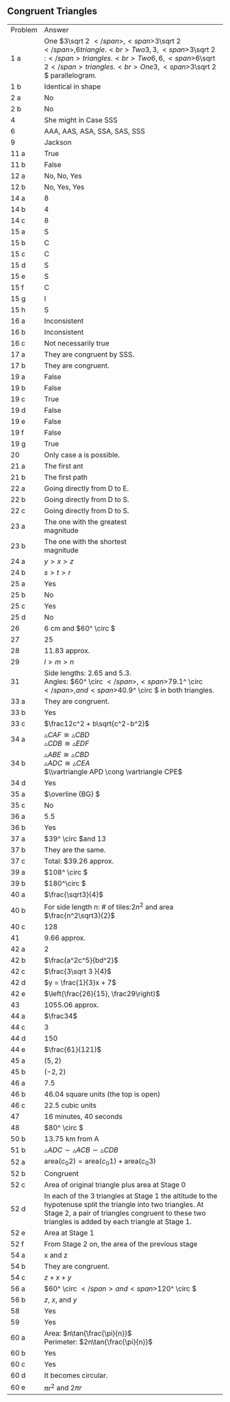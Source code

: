 
## Congruent Triangles


|||
|-------|------|
|Problem|Answer|
|1 a|One <span>$3\sqrt 2 $</span>, <span>$3\sqrt 2 $</span>, 6 triangle.<br>Two 3, 3, <span>$3\sqrt 2 :$</span> triangles.<br>Two 6, 6, <span>$6\sqrt 2$</span> triangles.<br>One 3, <span>$3\sqrt 2 $</span> parallelogram.|
|1 b|Identical in shape|
|2 a|No|
|2 b|No|
|4|She might in Case SSS|
|6|AAA, AAS, ASA, SSA, SAS, SSS|
|9|Jackson|
|11 a|True|
|11 b|False|
|12 a|No, No, Yes|
|12 b|No, Yes, Yes|
|14 a|8|
|14 b|4|
|14 c|8|
|15 a|S|
|15 b|C|
|15 c|C|
|15 d|S|
|15 e|S|
|15 f|C|
|15 g|I|
|15 h|S|
|16 a|Inconsistent|
|16 b|Inconsistent|
|16 c|Not necessarily true|
|17 a|They are congruent by SSS.|
|17 b|They are congruent.|
|19 a|False|
|19 b|False|
|19 c|True|
|19 d|False|
|19 e|False|
|19 f|False|
|19 g|True|
|20|Only case a is possible.|
|21 a|The first ant|
|21 b|The first path|
|22 a|Going directly from D to E.|
|22 b|Going directly from D to S.|
|22 c|Going directly from D to S.|
|23 a|The one with the greatest <br>magnitude|
|23 b|The one with the shortest <br>magnitude|
|24 a|<span>$y > x > z$</span>|
|24 b|<span>$s > t > r$</span>|
|25 a|Yes|
|25 b|No|
|25 c|Yes|
|25 d|No|
|26|6 cm and <span>$60^ \circ $</span>|
|27|25|
|28|11.83 approx.|
|29|<span>$l > m > n$</span>|
|31|Side lengths: 2.65 and 5.3.<br>Angles: <span>$60^ \circ $</span>, <span>$79.1^ \circ $</span>, and <span>$40.9^ \circ $</span> in both triangles.|
|33 a|They are congruent.|
|33 b|Yes|
|33 c|<span>$\frac12c^2 + b\sqrt{c^2-b^2}$|
|34 a|$\vartriangle CAF \cong \vartriangle CBD$<br> $\vartriangle CDB \cong \vartriangle EDF$
|34 b|<span>$\vartriangle ABE \cong \vartriangle CBD$</span><br><span>$\vartriangle ADC \cong \vartriangle CEA$</span><br><span>$\\vartriangle APD \cong \vartriangle CPE$</span>|
|34 d|Yes|
|35 a|<span>$\overline {BG} $</span>|
|35 c|No|
|36 a|5.5|
|36 b|Yes|
|37 a|<span>$39^ \circ $</span>and 13|
|37 b|They are the same.|
|37 c|Total: \$39.26 approx.|
|39 a|<span>$108^ \circ $</span>|
|39 b|<span>$180^\circ $</span>|
|40 a|<span>$\frac{\sqrt3}{4}$</span>|
|40 b|For side length n: # of tiles:$2n^2$ and area $\frac{n^2\sqrt3}{2}$</span>|
|40 c|128|
|41|9.66 approx.|
|42 a|2|
|42 b|<span>$\frac{a^2c^5}{bd^2}$</span>|
|42 c|<span>$\frac{3\sqrt 3 }{4}$</span>|
|42 d|<span>$y = \frac{1}{3}x + 7$</span>|
|42 e|<span>$\left(\frac{26}{15}, \frac29\right)$</span>|
|43|1055.06 approx.|
|44 a|<span>$\frac34$</span>|
|44 c|3|
|44 d|150|
|44 e|<span>$\frac{61}{121}$</span>|
|45 a|<span>$\left( {5,2} \right)$</span>|
|45 b|<span>$\left( { - 2,2} \right)$</span>|
|46 a|7.5|
|46 b|46.04 square units (the top is open)|
|46 c|22.5 cubic units|
|47|16 minutes, 40 seconds|
|48|<span>$80^ \circ $</span>|
|50 b|13.75 km from A|
|51 b|<span>$\vartriangle ADC \sim \vartriangle ACB \sim \vartriangle CDB$</span>|
|52 a|<span>${\text{area}}\left( {{c_0}2} \right) = {\text{area}}\left( {{c_0}1} \right) + {\text{area}}\left( {{c_0}3} \right)$</span>|
|52 b|Congruent|
|52 c|Area of original triangle plus area at Stage 0|
|52 d|In each of the 3 triangles at Stage 1 the altitude to the hypotenuse split the triangle into two triangles. At Stage 2, a pair of triangles congruent to these two triangles is added by each triangle at Stage 1.|
|52 e|Area at Stage 1|
|52 f|From Stage 2 on, the area of the previous stage|
|54 a|x and z|
|54 b|They are congruent.|
|54 c|<span>$z + x + y$</span>|
|56 a|<span>$60^ \circ $</span> and <span>$120^ \circ $</span>|
|56 b|$z$, $x$, and $y$|
|58|Yes|
|59|Yes|
|60 a|Area: $n\tan{\frac{\pi}{n}}$<br> Perimeter: $2n\tan{\frac{\pi}{n}}$|
|60 b|Yes|
|60 c|Yes|
|60 d|It becomes circular.|
|60 e|<span>$\pi {r^2}$</span> and <span>$2\pi r$</span>|
